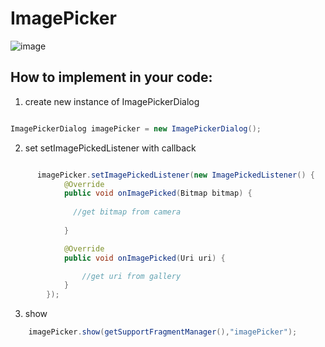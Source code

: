 # ImagePicker

![image](https://user-images.githubusercontent.com/62130401/180645465-578569f8-ea7e-448d-8669-2b131ce04dc1.png)
## How to implement in your code:


1. create new instance of ImagePickerDialog

```java

ImagePickerDialog imagePicker = new ImagePickerDialog();

```

2. set setImagePickedListener with callback

```java

      imagePicker.setImagePickedListener(new ImagePickedListener() {
            @Override
            public void onImagePicked(Bitmap bitmap) {
              
              //get bitmap from camera
                
            }

            @Override
            public void onImagePicked(Uri uri) {

                //get uri from gallery
            }
        });

```

3. show

```java
    imagePicker.show(getSupportFragmentManager(),"imagePicker");
```
